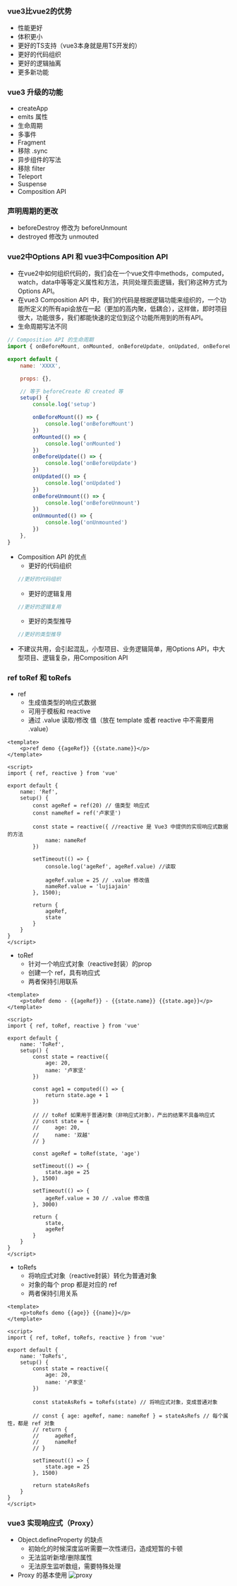 ### vue3比vue2的优势
* 性能更好
* 体积更小
* 更好的TS支持（vue3本身就是用TS开发的）
* 更好的代码组织
* 更好的逻辑抽离
* 更多新功能

### vue3 升级的功能
* createApp
* emits 属性
* 生命周期
* 多事件
* Fragment
* 移除 .sync
* 异步组件的写法
* 移除 filter
* Teleport
* Suspense
* Composition API

### 声明周期的更改
* beforeDestroy 修改为 beforeUnmount
* destroyed 修改为 unmouted

### vue2中Options API 和 vue3中Composition API
* 在vue2中如何组织代码的，我们会在一个vue文件中methods，computed，watch，data中等等定义属性和方法，共同处理页面逻辑，我们称这种方式为Options API。
* 在vue3 Composition API 中，我们的代码是根据逻辑功能来组织的，一个功能所定义的所有api会放在一起（更加的高内聚，低耦合），这样做，即时项目很大，功能很多，我们都能快速的定位到这个功能所用到的所有API。
* 生命周期写法不同
```js
// Composition API 的生命周期
import { onBeforeMount, onMounted, onBeforeUpdate, onUpdated, onBeforeUnmount, onUnmounted } from 'vue'

export default {
    name: 'XXXX',

    props: {},

    // 等于 beforeCreate 和 created 等
    setup() {
        console.log('setup')

        onBeforeMount(() => {
            console.log('onBeforeMount')
        })
        onMounted(() => {
            console.log('onMounted')
        })
        onBeforeUpdate(() => {
            console.log('onBeforeUpdate')
        })
        onUpdated(() => {
            console.log('onUpdated')
        })
        onBeforeUnmount(() => {
            console.log('onBeforeUnmount')
        })
        onUnmounted(() => {
            console.log('onUnmounted')
        })
    },
}
```
* Composition API 的优点
    * 更好的代码组织
    ```js
    //更好的代码组织
    ```
    * 更好的逻辑复用
    ```js
    //更好的逻辑复用
    ```
    * 更好的类型推导
    ```js
    //更好的类型推导
    ```
* 不建议共用，会引起混乱，小型项目、业务逻辑简单，用Options API，中大型项目、逻辑复杂，用Composition API

### ref toRef 和 toRefs
* ref
    * 生成值类型的响应式数据
    * 可用于模板和 reactive
    * 通过 .value 读取/修改 值（放在 template 或者 reactive 中不需要用 .value）
```vue
<template>
    <p>ref demo {{ageRef}} {{state.name}}</p>
</template>

<script>
import { ref, reactive } from 'vue'

export default {
    name: 'Ref',
    setup() {
        const ageRef = ref(20) // 值类型 响应式
        const nameRef = ref('卢家坚')

        const state = reactive({ //reactive 是 Vue3 中提供的实现响应式数据的方法
            name: nameRef
        })

        setTimeout(() => {
            console.log('ageRef', ageRef.value) //读取

            ageRef.value = 25 // .value 修改值
            nameRef.value = 'lujiajain'
        }, 1500);

        return {
            ageRef,
            state
        }
    }
}
</script>
```
* toRef
    * 针对一个响应式对象（reactive封装）的prop
    * 创建一个 ref，具有响应式
    * 两者保持引用联系
```vue
<template>
    <p>toRef demo - {{ageRef}} - {{state.name}} {{state.age}}</p>
</template>

<script>
import { ref, toRef, reactive } from 'vue'

export default {
    name: 'ToRef',
    setup() {
        const state = reactive({
            age: 20,
            name: '卢家坚'
        })

        const age1 = computed(() => {
            return state.age + 1
        })

        // // toRef 如果用于普通对象（非响应式对象），产出的结果不具备响应式
        // const state = {
        //     age: 20,
        //     name: '双越'
        // }

        const ageRef = toRef(state, 'age')

        setTimeout(() => {
            state.age = 25
        }, 1500)

        setTimeout(() => {
            ageRef.value = 30 // .value 修改值
        }, 3000)

        return {
            state,
            ageRef
        }
    }
}
</script>
```
* toRefs
    * 将响应式对象（reactive封装）转化为普通对象
    * 对象的每个 prop 都是对应的 ref
    * 两者保持引用关系
```vue
<template>
    <p>toRefs demo {{age}} {{name}}</p>
</template>

<script>
import { ref, toRef, toRefs, reactive } from 'vue'

export default {
    name: 'ToRefs',
    setup() {
        const state = reactive({
            age: 20,
            name: '卢家坚'
        })

        const stateAsRefs = toRefs(state) // 将响应式对象，变成普通对象

        // const { age: ageRef, name: nameRef } = stateAsRefs // 每个属性，都是 ref 对象
        // return {
        //     ageRef,
        //     nameRef
        // }

        setTimeout(() => {
            state.age = 25
        }, 1500)

        return stateAsRefs
    }
}
</script>
```

### vue3 实现响应式（Proxy）
* Object.defineProperty 的缺点
    * 初始化的时候深度监听需要一次性递归，造成短暂的卡顿
    * 无法监听新增/删除属性
    * 无法原生监听数组，需要特殊处理
* Proxy 的基本使用
![proxy](https://github.com/lujiajian1/study-notes/blob/main/img/proxy.jpg)